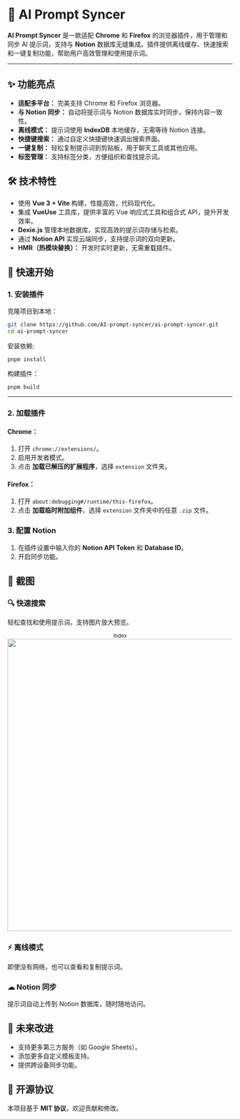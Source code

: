 # 🔮 AI Prompt Syncer

**AI Prompt Syncer** 是一款适配 **Chrome** 和 **Firefox** 的浏览器插件，用于管理和同步 AI 提示词，支持与 **Notion** 数据库无缝集成。插件提供离线缓存、快速搜索和一键复制功能，帮助用户高效管理和使用提示词。

---


## ✨ 功能亮点

- **适配多平台：** 完美支持 Chrome 和 Firefox 浏览器。
- **与 Notion 同步：** 自动将提示词与 Notion 数据库实时同步，保持内容一致性。
- **离线模式：** 提示词使用 **IndexDB** 本地缓存，无需等待 Notion 连接。
- **快捷键搜索：** 通过自定义快捷键快速调出搜索界面。
- **一键复制：** 轻松复制提示词到剪贴板，用于聊天工具或其他应用。
- **标签管理：** 支持标签分类，方便组织和查找提示词。
  
## 🛠 技术特性
- 使用 **Vue 3 + Vite** 构建，性能高效，代码现代化。
- 集成 **VueUse** 工具库，提供丰富的 Vue 响应式工具和组合式 API，提升开发效率。
- **Dexie.js** 管理本地数据库，实现高效的提示词存储与检索。
- 通过 **Notion API** 实现云端同步，支持提示词的双向更新。
- **HMR（热模块替换）：** 开发时实时更新，无需重载插件。


## 🚀 快速开始
### 1. 安装插件
克隆项目到本地：

```bash
git clone https://github.com/AI-prompt-syncer/ai-prompt-syncer.git
cd ai-prompt-syncer
```

安装依赖:
```
pnpm install
```
构建插件：
```
pnpm build
```

---


###  2. 加载插件

#### Chrome：
1. 打开 `chrome://extensions/`。
2. 启用开发者模式。
3. 点击 **加载已解压的扩展程序**，选择 `extension` 文件夹。

#### Firefox：
1. 打开 `about:debugging#/runtime/this-firefox`。
2. 点击 **加载临时附加组件**，选择 `extension` 文件夹中的任意 `.zip` 文件。

### 3. 配置 Notion
1. 在插件设置中输入你的 **Notion API Token** 和 **Database ID**。
2. 开启同步功能。


## 📸 截图
### 🔍 快速搜索
轻松查找和使用提示词，支持图片放大预览。
<p align="center">
<sub>Index</sub><br/>
<img width="655" src="https://github.com/user-attachments/assets/83612b33-c52b-47d7-a335-e356dc4e914d"><br/>
</p>

### ⚡ 离线模式
即使没有网络，也可以查看和复制提示词。

### ☁ Notion 同步
提示词自动上传到 Notion 数据库，随时随地访问。

## 🌟 未来改进
- 支持更多第三方服务（如 Google Sheets）。
- 添加更多自定义模板支持。
- 提供跨设备同步功能。

## 📜 开源协议
本项目基于 **MIT 协议**，欢迎贡献和修改。





